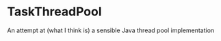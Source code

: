 TaskThreadPool
==============

An attempt at (what I think is) a sensible Java thread pool implementation